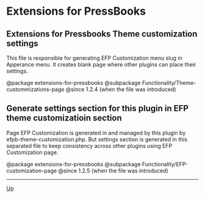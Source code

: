 # Extensions for PressBooks

## Extensions for Pressbooks Theme customization settings

This file is responsible for generating EFP Customization menu slug in Apperance menu.
It creates blank page where other plugins can place their settings.

@package extensions-for-pressbooks
@subpackage Functionality/Theme-custommizations-page
@since 1.2.4 (when the file was introduced)


## Generate settings section for this plugin in EFP theme customizatioin section

Page EFP Customization is generated in and managed by this plugin by efpb-theme-customization.php.
But settings section is generated in this separated file to keep consistency across other plugins using EFP Customization page.

@package extensions-for-pressbooks
@subpackage Functionality/EFP-customization-page
@since 1.2.5 (when the file was introduced)

---
[Up](/README.md)
